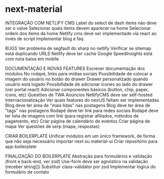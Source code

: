# next-material

INTEGRAÇÃO COM NETLIFY CMS
Label do select de dash items não deve ser o value
Selecionar quais items devem aparecer na home
Selecionar ordem dos items da home
Netlify cms deve ser implementado via react ao invés de script
Implementar blog e faq

BUGS
Ver problema de segfault do sharp no netlify
Verificar se sitemap está duplicando URLS
Netlify deve ter cache
Google SpeedInsights está com nota baixa em mobile

DOCUMENTAÇÃO E NOVAS FEATURES
Escrever documentação dos módulos
No rodapé, links para mídias sociais
Possibilidade de colocar a imagem do usuário no botão do drawer
Drawer personalizado quando usuário está logado
Possibilidade de adicionar ícones ao lado do drawer (ver portal react)
Adicionar componentes básicos (button, chip, paper, icons, etc)
Questões de TWA
Anúncios
NetlifyCMS deve ser self-hosted
Internacionalização
Ver quais features do nextJS faltam ser implementadas
Blog deve ter área de "mais lidas" nas postagens
Blog deve ter área de "tags" nas postagens
Rodapé deve ter link para redes sociais
Rodapé deve ter lista de imagens com link (para registrar afiliados, métodos de pagamento, etc)
Criar página de calendário de eventos
Criar página de mapa
Ver questões de serp (mapa, respostas)

CRIAR BOILERPLATE
Unificar módulos em um único framework, de forma que não seja necessário importar next ou material-ui
Criar repositório para app-boilerplate

FINALIZAÇÃO DO BOILERPLATE
Abstração para formulários e validação (front e back-end, ver zod)
Use-form deve ser agnóstico na validação (receber string[])
Substituir class-validator por zod
Implementar lógica do formulário de contato
